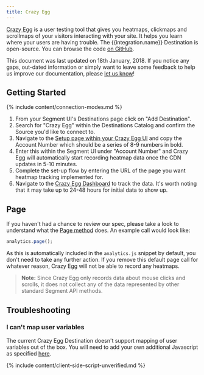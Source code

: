 ```yaml
---
title: Crazy Egg
---
```


[Crazy Egg](https://www.crazyegg.com/) is a user testing tool that gives you heatmaps, clickmaps and scrollmaps of your visitors interacting with your site. It helps you learn where your users are having trouble. The {{integration.name}} Destination is open-source. You can browse the code [on GitHub](https://github.com/segment-integrations/analytics.js-integration-crazy-egg).

This document was last updated on 18th January, 2018. If you notice any gaps, out-dated information or simply want to leave some feedback to help us improve our documentation, please [let us know](https://segment.com/help/contact)!


## Getting Started

{% include content/connection-modes.md %}

1. From your Segment UI's Destinations page click on "Add Destination".
2. Search for "Crazy Egg" within the Destinations Catalog and confirm the Source you'd like to connect to.
3. Navigate to the [Setup page within your Crazy Egg UI](https://app.crazyegg.com/v2/install/manually) and copy the Account Number which should be a series of 8-9 numbers in bold.
4. Enter this within the Segment UI under "Account Number" and Crazy Egg will automatically start recording heatmap data once the CDN updates in 5-10 minutes.
5. Complete the set-up flow by entering the URL of the page you want heatmap tracking implemented for.
6. Navigate to the [Crazy Egg Dashboard](https://app.crazyegg.com/v2/dashboard) to track the data. It's worth noting that it may take up to 24-48 hours for initial data to show up.

## Page
If you haven't had a chance to review our spec, please take a look to understand what the [Page method](https://segment.com/docs/spec/page/) does. An example call would look like:
```javascript
analytics.page();
```
As this is automatically included in the `analytics.js` snippet by default, you don't need to take any further action. If you remove this default page call for whatever reason, Crazy Egg will not be able to record any heatmaps.

> **Note:** Since Crazy Egg only records data about mouse clicks and scrolls, it does not collect any of the data represented by other standard Segment API methods.

## Troubleshooting

### I can't map user variables
The current Crazy Egg Destination doesn't support mapping of user variables out of the box. You will need to add your own additional Javascript as specified [here](https://help.crazyegg.com/articles/61-user-variables).

{% include content/client-side-script-unverified.md %}
